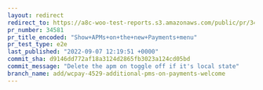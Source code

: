 ```yaml
---
layout: redirect
redirect_to: https://a8c-woo-test-reports.s3.amazonaws.com/public/pr/34581/e2e/index.html
pr_number: 34581
pr_title_encoded: "Show+APMs+on+the+new+Payments+menu"
pr_test_type: e2e
last_published: "2022-09-07 12:19:51 +0000"
commit_sha: d9146dd772af18a3124d2865fb3023a124cd05bd
commit_message: "Delete the apm on toggle off if it's local state"
branch_name: add/wcpay-4529-additional-pms-on-payments-welcome
---
```

